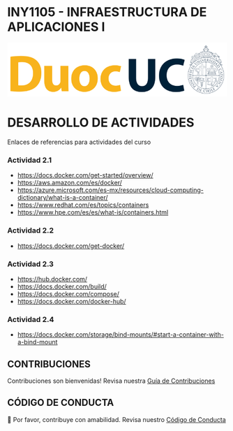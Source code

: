 # INY1105 - INFRAESTRUCTURA DE APLICACIONES I

<p align="left" style="text-align:left;">
  <a href="https://www.duoc.cl/">
    <img alt="Github Universe" src="img/logo.png" width="1040"/>
  </a>
</p>

<!-- # NOMBRE DE ACTIVIDAD

## ANTECEDENTES GENERALES

Esta guía tiene como objetivo ...

## REQUERIMIENTOS PARA ESTA ACTIVIDAD

Para el desarrollo de esta actividad se requiere ... -->

# DESARROLLO DE ACTIVIDADES

Enlaces de referencias para actividades del curso

### Actividad 2.1

- https://docs.docker.com/get-started/overview/
- https://aws.amazon.com/es/docker/
- https://azure.microsoft.com/es-mx/resources/cloud-computing-dictionary/what-is-a-container/
- https://www.redhat.com/es/topics/containers
- https://www.hpe.com/es/es/what-is/containers.html

### Actividad 2.2

- https://docs.docker.com/get-docker/

### Actividad 2.3

- https://hub.docker.com/
- https://docs.docker.com/build/
- https://docs.docker.com/compose/
- https://docs.docker.com/docker-hub/

### Actividad 2.4

- https://docs.docker.com/storage/bind-mounts/#start-a-container-with-a-bind-mount

## CONTRIBUCIONES

Contribuciones son bienvenidas! Revisa nuestra [Guía de Contribuciones](./docs/CONTRIBUTING.md)

## CÓDIGO DE CONDUCTA

👋 Por favor, contribuye con amabilidad. Revisa nuestro [Código de Conducta](./docs/CODE_OF_CONDUCT.md)
